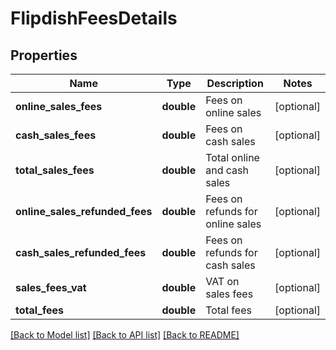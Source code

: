 # FlipdishFeesDetails

## Properties
Name | Type | Description | Notes
------------ | ------------- | ------------- | -------------
**online_sales_fees** | **double** | Fees on online sales | [optional] 
**cash_sales_fees** | **double** | Fees on cash sales | [optional] 
**total_sales_fees** | **double** | Total online and cash sales | [optional] 
**online_sales_refunded_fees** | **double** | Fees on refunds for online sales | [optional] 
**cash_sales_refunded_fees** | **double** | Fees on refunds for cash sales | [optional] 
**sales_fees_vat** | **double** | VAT on sales fees | [optional] 
**total_fees** | **double** | Total fees | [optional] 

[[Back to Model list]](../README.md#documentation-for-models) [[Back to API list]](../README.md#documentation-for-api-endpoints) [[Back to README]](../README.md)


